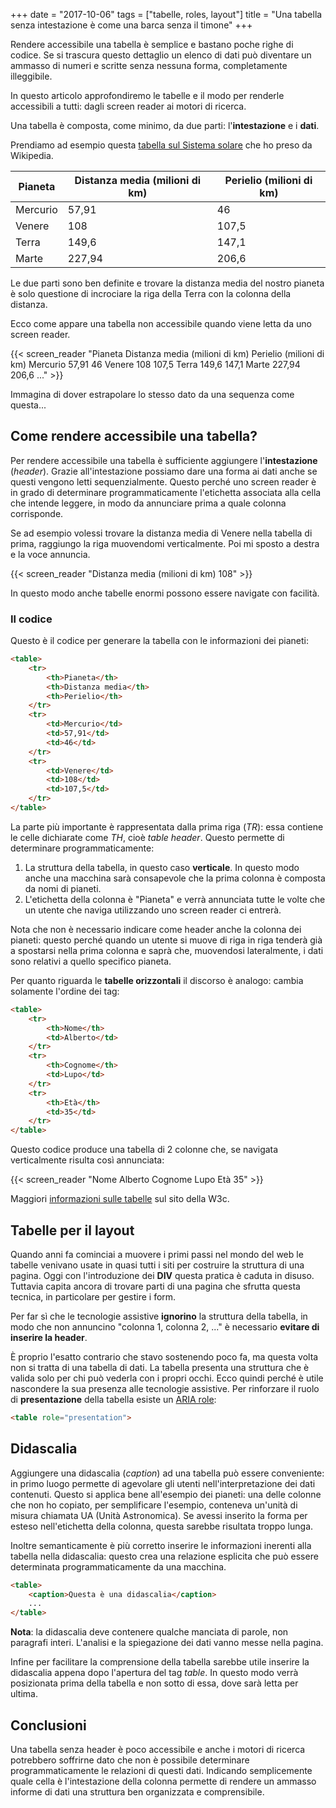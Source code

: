+++
date = "2017-10-06"
tags = ["tabelle, roles, layout"]
title = "Una tabella senza intestazione è come una barca senza il timone"
+++

Rendere accessibile una tabella è semplice e bastano poche righe di codice.
Se si trascura questo dettaglio un elenco di dati può diventare un ammasso di numeri e scritte senza nessuna forma, completamente illeggibile.

In questo articolo approfondiremo le tabelle e il modo per renderle accessibili a tutti: dagli screen reader ai motori  di ricerca.

<!--more-->

Una tabella è composta, come minimo, da due parti: l'**intestazione** e i **dati**.

Prendiamo ad esempio questa [tabella sul Sistema solare](https://it.wikipedia.org/wiki/Sistema_solare)
che ho preso da Wikipedia.

Pianeta 	| Distanza media (milioni di km)	| Perielio (milioni di km)
---------	| ------------------------				| --------------------------
Mercurio 	| 57,91 													| 46
Venere		| 108 														| 107,5
Terra 		| 149,6														| 147,1
Marte 		| 227,94													| 206,6

Le due parti sono ben definite e trovare la distanza media del nostro pianeta è solo questione di incrociare la riga della Terra con la colonna della distanza.

Ecco come appare una tabella non accessibile quando viene letta da uno screen reader.

{{< screen_reader "Pianeta Distanza media (milioni di km) Perielio (milioni di km) Mercurio 57,91 46 Venere 108 107,5 Terra 149,6 147,1 Marte 227,94 206,6 ..." >}}

Immagina di dover estrapolare lo stesso dato da una sequenza come questa...



## Come rendere accessibile una tabella?

Per rendere accessibile una tabella è sufficiente aggiungere l'**intestazione** (*header*).
Grazie all'intestazione possiamo dare una forma ai dati anche se questi vengono letti sequenzialmente.
Questo perché uno screen reader è in grado di determinare programmaticamente l'etichetta associata alla cella che intende leggere, in modo da annunciare prima a quale colonna corrisponde.

Se ad esempio volessi trovare la distanza media di Venere nella tabella di prima, raggiungo la riga muovendomi verticalmente. Poi mi sposto a destra e la voce annuncia.

{{< screen_reader "Distanza media (milioni di km) 108" >}}

In questo modo anche tabelle enormi possono essere navigate con facilità.


### Il codice

Questo è il codice per generare la tabella con le informazioni dei pianeti:

~~~html
<table>
	<tr>
		<th>Pianeta</th>
		<th>Distanza media</th>
		<th>Perielio</th>
	</tr>
	<tr>
		<td>Mercurio</td>
		<td>57,91</td>
		<td>46</td>
	</tr>
	<tr>
		<td>Venere</td>
		<td>108</td>
		<td>107,5</td>
	</tr>
</table> 
~~~

La parte più importante è rappresentata dalla prima riga (*TR*): essa contiene le celle dichiarate come *TH*, cioè *table header*.
Questo permette di determinare programmaticamente:

1. La struttura della tabella, in questo caso **verticale**. In questo modo anche una macchina sarà consapevole che la prima colonna è composta da nomi di pianeti.
2. L'etichetta della colonna è "Pianeta" e verrà annunciata tutte le volte che un utente che naviga utilizzando uno screen reader ci entrerà.

Nota che non è necessario indicare come header anche la colonna dei pianeti: questo perché quando un utente si muove di riga in riga tenderà già a spostarsi nella prima colonna e saprà che, muovendosi lateralmente, i dati sono relativi a quello specifico pianeta.

Per quanto riguarda le **tabelle orizzontali** il discorso è analogo: cambia solamente l'ordine dei tag:

~~~html
<table>
	<tr>
		<th>Nome</th>
		<td>Alberto</td>
	</tr>
	<tr>
		<th>Cognome</th>
		<td>Lupo</td>
	</tr>
	<tr>
		<th>Età</th>
		<td>35</td>
	</tr>
</table> 
~~~

Questo codice produce una tabella di 2 colonne che, se navigata verticalmente risulta così annunciata:

{{< screen_reader "Nome Alberto Cognome Lupo Età 35" >}}

Maggiori [informazioni sulle tabelle](https://www.w3.org/WAI/tutorials/tables/one-header/) sul sito della W3c.





## Tabelle per il layout

Quando anni fa cominciai a muovere i primi passi nel mondo del web le tabelle venivano usate in quasi tutti i siti per costruire la struttura di una pagina.
Oggi con l'introduzione dei **DIV** questa pratica è caduta in disuso.
Tuttavia capita ancora di trovare parti di una pagina che sfrutta questa tecnica, in particolare per gestire i form.

Per far sì che le tecnologie assistive **ignorino** la struttura della tabella, in modo che non annuncino "colonna 1, colonna 2, ..." è necessario **evitare di inserire la header**.

È proprio l'esatto contrario che stavo sostenendo poco fa, ma questa volta non si tratta di una tabella di dati.
La tabella presenta una struttura che è valida solo per chi può vederla con i propri occhi. Ecco quindi perché è utile nascondere la sua presenza alle tecnologie assistive.
Per rinforzare il ruolo di **presentazione** della tabella esiste un [ARIA role](https://www.w3.org/TR/wai-aria/roles#presentation):

~~~html
<table role="presentation">
~~~



## Didascalia

Aggiungere una didascalia (*caption*) ad una tabella può essere conveniente: in primo luogo permette di agevolare gli utenti nell'interpretazione dei dati contenuti.
Questo si applica bene all'esempio dei pianeti: una delle colonne che non ho copiato, per semplificare l'esempio, conteneva un'unità di misura chiamata UA (Unità Astronomica).
Se avessi inserito la forma per esteso nell'etichetta della colonna, questa sarebbe risultata troppo lunga.

Inoltre semanticamente è più corretto inserire le informazioni inerenti alla tabella nella didascalia: questo crea una relazione esplicita che può essere determinata programmaticamente da una macchina.

~~~html
<table>
	<caption>Questa è una didascalia</caption>
	...
</table>
~~~

**Nota**: la didascalia deve contenere qualche manciata di parole, non paragrafi interi.
L'analisi e la spiegazione dei dati vanno messe nella pagina.

Infine per facilitare la comprensione della tabella sarebbe utile inserire la didascalia appena dopo l'apertura del tag *table*.
In questo modo verrà posizionata prima della tabella e non sotto di essa, dove sarà letta per ultima.




## Conclusioni

Una tabella senza header è poco accessibile e anche i motori di ricerca potrebbero soffrirne dato che non è possibile determinare programmaticamente le relazioni di questi dati.
Indicando semplicemente quale cella è l'intestazione della colonna permette di rendere un ammasso informe di dati una struttura ben organizzata e comprensibile.
